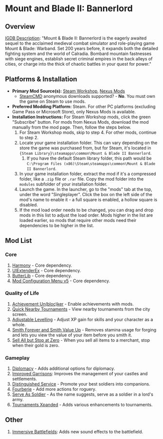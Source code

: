 # Mount and Blade II: Bannerlord
## Overview

[IGDB Description](https://www.igdb.com/games/mount-and-blade-ii-bannerlord): "Mount & Blade II: Bannerlord is the eagerly awaited sequel to the acclaimed medieval combat simulator and role-playing game Mount & Blade: Warband. Set 200 years before, it expands both the detailed fighting system and the world of Calradia. Bombard mountain fastnesses with siege engines, establish secret criminal empires in the back alleys of cities, or charge into the thick of chaotic battles in your quest for power."

## Platforms & Installation

- **Primary Mod Source(s):** [Steam Workshop](https://steamcommunity.com/app/261550/workshop/), [Nexus Mods](https://www.nexusmods.com/mountandblade2bannerlord)
	- [SteamCMD](../Install/SteamWorkshop) anonymous downloads supported? - **No**. You must own the game on Steam to use mods.
- **Preferred Modding Platform:** Steam. For other PC platforms (excluding Game Pass or Microsoft Store), only Nexus Mods is available.
- **Installation Instructions:** For Steam Workshop mods, click the green "Subscribe" button. For mods from Nexus Mods, download the mod manually from the mod page. Then, follow the steps below.
	1. For Steam Workshop mods, skip to step 4. For other mods, continue to step 2.
	2. Locate your game installation folder. This can vary depending on the store the game was purchased from, but for Steam, it's located in `{Steam Library}\steamapps\common\Mount & Blade II Bannerlord`.
		1. If you have the default Steam library folder, this path would be `C:\Program Files (x86)\Steam\steamapps\common\Mount & Blade II Bannerlord`.
	3. In your game installation folder, extract the mod if it's a compressed folder, like a `.zip` file or `.rar` file.  Copy the mod folder into the `modules` subfolder of your installation folder.
	4. Launch the game. In the launcher, go to the "mods" tab at the top, under the word "Singleplayer". Click the box on the left side of the mod's name to enable it - a full square is enabled, a hollow square is disabled.
	5. If the mod load order needs to be changed, you can drag and drop mods in this list to adjust the load order. Mods higher in the list are loaded earlier, so mods that require other mods need their dependencies to be higher in the list.

## Mod List
### Core

1. [Harmony](https://www.nexusmods.com/mountandblade2bannerlord/mods/2006) - Core dependency.
2. [UIExtenderEx](https://www.nexusmods.com/mountandblade2bannerlord/mods/2102) - Core dependency.
3. [ButterLib](https://www.nexusmods.com/mountandblade2bannerlord/mods/2018) - Core dependency.
4. [Mod Configuration Menu v5](https://www.nexusmods.com/mountandblade2bannerlord/mods/612) - Core dependency.

### Quality of Life

1. [Achievement Un(bloc)ker](https://www.nexusmods.com/mountandblade2bannerlord/mods/4587) - Enable achievements with mods.
2. [Quick Nearby Tournaments](https://steamcommunity.com/sharedfiles/filedetails/?id=2910268800) - View nearby tournaments from the city screen.
3. [Adjustable Levelling](https://www.nexusmods.com/mountandblade2bannerlord/mods/6519) - Adjust XP gain for skills and your character as a whole.
4. [Smith Forever and Smith Value Up](https://www.nexusmods.com/mountandblade2bannerlord/mods/4992) - Removes stamina usage for forging and lets you view the value of your item before you smith it.
5. [Sell All but Stop at Zero](https://steamcommunity.com/sharedfiles/filedetails/?id=2907309923) - When you sell all items to a merchant, stop when their gold is zero.

### Gameplay

1. [Diplomacy](https://www.nexusmods.com/mountandblade2bannerlord/mods/832) - Adds additional options for diplomacy.
2. [Improved Garrisons](https://www.nexusmods.com/mountandblade2bannerlord/mods/688): Improves the management of your castles and settlements.
3. [Distinguished Service](https://www.nexusmods.com/mountandblade2bannerlord/mods/6007) - Promote your best soldiers into companions.
4. [Fourberie](https://www.nexusmods.com/mountandblade2bannerlord/mods/2969) - Add more actions for roguery.
5. [Serve As Soldier](https://www.nexusmods.com/mountandblade2bannerlord/mods/3242) - As the name suggests, serve as a soldier in a lord's army.
6. [Tournaments Xpanded](https://www.nexusmods.com/mountandblade2bannerlord/mods/27) - Adds various enhancements to tournaments.

## Other

1. [Immersive Battlefields](https://www.nexusmods.com/mountandblade2bannerlord/mods/4633): Adds new sound effects to the battlefield.